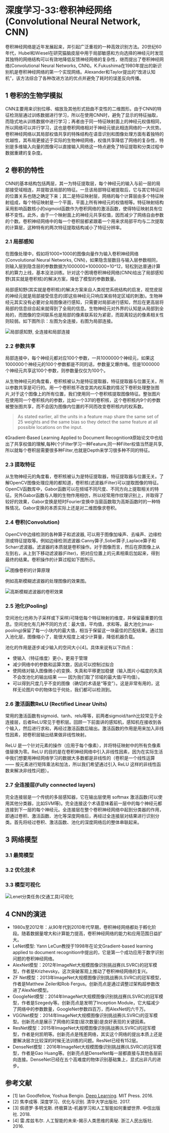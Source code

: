 # 深度学习-33:卷积神经网络(Convolutional Neural Network, CNN)

卷积神经网络是近年发展起来，并引起广泛重视的一种高效识别方法。20世纪60年代，Hubel和Wiesel在研究猫脑皮层中用于局部敏感和方向选择的神经元时发现其独特的网络结构可以有效地降低反馈神经网络的复杂性，继而提出了卷积神经网络(Convolutional Neural Networks, CNN)。K.Fukushima在1980年提出的新识别机是卷积神经网络的第一个实现网络。Alexander和Taylor提出的“改进认知机”，该方法综合了各种改进方法的优点并避免了耗时的误差反向传播。

## 1 卷积的生物学模拟

CNN主要用来识别位移、缩放及其他形式扭曲不变性的二维图形。由于CNN的特征检测层通过训练数据进行学习，所以在使用CNN时，避免了显示的特征抽取，而隐式地从训练数据中进行学习；再者由于同一特征映射面上的神经元权值相同，所以网络可以并行学习，这也是卷积网络相对于神经元彼此相连网络的一大优势。卷积神经网络以其局部权值共享的特殊结构在语音识别和图像处理方面有着独特的优越性，其布局更接近于实际的生物神经网络，权值共享降低了网络的复杂性，特别是多维输入向量的图像可以直接输入网络这一特点避免了特征提取和分类过程中数据重建的复杂度。

## 2 卷积的特性

CNN的基本结构包括两层，其一为特征提取层，每个神经元的输入与前一层的局部接受域相连，并提取该局部的特征。一旦该局部特征被提取后，它与其它特征间的位置关系也随之确定下来；其二是特征映射层，网络的每个计算层由多个特征映射组成，每个特征映射是一个平面，平面上所有神经元的权值相等。特征映射结构采用影响函数核小的sigmoid函数作为卷积网络的激活函数，使得特征映射具有位移不变性。此外，由于一个映射面上的神经元共享权值，因而减少了网络自由参数的个数。卷积神经网络中的每一个卷积层都紧跟着一个用来求局部平均与二次提取的计算层，这种特有的两次特征提取结构减小了特征分辨率。

### 2.1 局部感知

在图像处理中，假如将1000×1000的图像向量作为输入卷积神经网络(Convolutional Neural Networks, CNN)，如果隐含层数目与输入层参数相同，则输入层到隐含层的参数数据为1000000×1000000=10^12，轻松到达普通计算机的算力上线，基本没法训练。针对这个困境卷积神经网络(CNN)给出了局部感知野(其实就是卷积核)的解决方案，降低了模型的参数数量。

局部感知野(其实就是卷积核)的解决方案来自人类视觉系统结构的启发，视觉皮层的神经元就是局部接受信息的(即这些神经元只响应某些特定区域的刺激)。生物神经元其实没有必要对全局图像进行感知，只需要对局部进行感知，然后在更高层将局部的信息综合起来就得到了全局的信息。生物神经元对外界的认知是从局部到全局的，而图像的空间联系也是局部的像素联系较为紧密，而距离较远的像素相关性则较弱。如下图所示：左图为全连接，右图为局部连接。

![局部感知野, 全连接和局部连接](../images/3-cnn-local-perception-field.png)

### 2.2 参数共享

局部连接中，每个神经元都对应100个参数，一共1000000个神经元，如果这1000000个神经元的100个参数都是不同的话，参数量又爆炸咯。但是1000000个神经元共享这100个参数，则参数量仅仅为100个。

从生物神经元的角度看，卷积核被认为是特征提取器，特征提取器与位置无关。所以参数共享是可行的。用一个卷积核不改变其内权系数的情况下卷积处理整张图片,对于这个图像上的所有位置，我们使用同一个卷积核提取图像特征。整张图片在使用同一个卷积核内的参数，比如一个3*3*1的卷积核，这个卷积核内9个的参数被整张图共享，而不会因为图像内位置的不同而改变卷积核内的权系数。

> As stated earlier, all the units in a feature map share the same set of 25 weights and the same bias so they detect the same feature at all possible locations on the input.

《Gradient-Based Learning Applied to Document Recognition》原始论文中也给出了共享权值的理解,每种(个)Filter学习一种Feature,同一种Filter权值当然是共享,所以就每个卷积层需要很多种Filter,也就是Depth来学习很多种不同的特征。

### 2.3 提取特征

从生物神经元的角度看，卷积核被认为是特征提取器，特征提取器与位置无关。了解OpenCV图像处理应用的都知道，卷积核(滤波器/Filter)可以提取图像的特征。OpenCV函数库中，Gabor函数可以在频域不同尺度、不同方向上提取相关的特征。另外Gabor函数与人眼的生物作用相仿，所以经常用作纹理识别上，并取得了较好的效果，Gabor变换是短时Fourier变换中当窗函数取为高斯函数时的一种特殊情况。Gabor变换的本质实际上还是对二维图像求卷积。

### 2.4 卷积(Convolution)

OpenCV中边缘检测的各种算子和滤波器, 可以用于图像加噪声、去噪声、边缘检测或特征提取等。例如边缘检测滤波器:Canny算子,Sobel算子,Laplace算子和Scharr滤波器。滤波器的本质就是卷积操作。对于图像而言，然后在原图像上从左到右，从上到下移动滤波器(Filter)，把对应位置上的元素相乘后加起来，得到最终的结果。卷积操作的计算过程如下图所示。

![图像卷积的计算原理](../images/3-cnn-kernel-convolution.png)

例如高斯模糊滤波器的处理图像的效果图。

![高斯模糊滤波器的卷积效果](../images/3-cnn-gaussian-blur-filter.png)

### 2.5 池化(Pooling)

空间池化(也称为子采样或下采样)可降低每个特征映射的维度，并保留最重要的信息。空间池化有几种不同的方式：最大值，平均值，求和等。最大池化(max-pooling)保留了每一小块内的最大值，相当于保留这一块最佳的匹配结果。通过加入池化层，图像缩小了，能很大程度上减少计算量，降低机器负载。

池化的作用是逐步减少输入的空间大小[4]。具体来说有以下四点：

- 使输入（特征维度）更小，更易于管理
- 减少网络中的参数和运算次数，因此可以控制过拟合
- 使网络对输入图像微小的变换、失真和平移更加稳健（输入图片小幅度的失真不会改池化的输出结果 —— 因为我们取了邻域的最大值/平均值）。
- 可以得到尺度几乎不变的图像（确切的术语是“等变”）。这是非常有用的，这样无论图片中的物体位于何处，我们都可以检测到。

### 2.6 激活函数ReLU (Rectified Linear Units)

常用的激活函数有sigmoid、tanh、relu等等，前两者sigmoid/tanh比较常见于全连接层，后者ReLU常见于卷积层。回顾一下前面讲的感知机，感知机在接收到各个输入，然后进行求和，再经过激活函数后输出。激活函数的作用是用来加入非线性因素，把卷积层输出结果做非线性映射。

ReLU 是一个针对元素的操作（应用于每个像素），并将特征映射中的所有负像素值替换为零。ReLU 的目的是在卷积神经网络中引入非线性因素，因为在实际生活中我们想要用神经网络学习的数据大多数都是非线性的（卷积是一个线性运算 —— 按元素进行矩阵乘法和加法，所以我们希望通过引入 ReLU 这样的非线性函数来解决非线性问题）。

### 2.7 全连接层(Fully connected layers)

完全连接层是一个传统的多层感知器，它在输出层使用 softmax 激活函数(可以使用其他分类器，比如SVM等)。完全连接这个术语意味着前一层中的每个神经元都连接到下一层的每个神经元。全连接层在整个卷积神经网络中起到分类器的作用，即通过卷积、激活函数、池化等深度网络后，再经过全连接层对结果进行识别分类。首先将经过卷积、激活函数、池化的深度网络后的整体串联起来。

## 3 网络模型

### 3.1 最简模型

### 3.2 优化技术

### 3.3 模型可视化

![Lenet分类任务(交通工具)可视化](../images/3-cnn-lenet-visible-car.png)

## 4 CNN的演进

- 1980s至2012年：从90年代到2010年代早期，卷积神经网络都处于孵化阶段。随着数据量增大和计算能力提高，卷积神经网络的能力和应用范围日益扩大。
- LeNet模型: Yann LeCun教授于1998年在论文Gradient-based learning applied to document recognition中提出的，它是第一个成功应用于数字识别问题的卷积神经网络。
- AlexNet模型：2012年ImageNet大规模图像识别挑战赛(ILSVRC)的冠军模型，作者是Krizhevsky。这次突破客观上推动了卷积神经网络的复兴。
- ZF Net模型：2013年ImageNet大规模图像识别挑战赛(ILSVRC)的冠军模型，作者是Matthew Zeiler和Rob Fergus。创新亮点是通过调整过架构超参数改进了AlexNet模型。
- GoogleNet模型：2014年ImageNet大规模图像识别挑战赛(ILSVRC)的冠军模型，作者是Szegedy等。创新亮点是发明了Inception Module，它大幅减少了网络中的参数数量，GoogleNet参数四百万，而AlexNet的六千万。
- VGGNet模型：2014年ImageNet大规模图像识别挑战赛(ILSVRC)的亚军模型。创新亮点是展示了网络的深度(层次数量)是良好表现的关键因素。
- ResNet模型：2015年ImageNet大规模图像识别挑战赛(ILSVRC)的冠军模型，作者是何凯明等。创新亮点是残差网络，其实这个网络的提出本质上还是要解决层次比较深的时候无法训练的问题。ResNet已经有152层。
- DenseNet模型：2016年ImageNet大规模图像识别挑战赛(ILSVRC)的冠军模型，作者是Gao Huang等。创新亮点是DenseNet每一层都直接与其他各层前向连接。DenseNet已经在五个高难度的物体识别基础集上，显式出非凡的进步。

## 参考文献

- [1] Ian Goodfellow, Yoshua Bengio. [Deep Learning](http://www.deeplearningbook.org/). MIT Press. 2016.
- [2] 焦李成等. 深度学习、优化与识别. 清华大学出版社. 2017.
- [3] 佩德罗·多明戈斯. 终极算法-机器学习和人工智能如何重塑世界. 中信出版社. 2018.
- [4] 雷.库兹韦尔. 人工智能的未来-揭示人类思维的奥秘.  浙江人民出版社. 2016.
